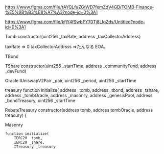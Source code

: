 https://www.figma.com/file/tAYQLfuZGtWD7femZdV4GD/TOMB-Finance-%E5%9B%B3%E8%A7%A3?node-id=0%3A1

https://www.figma.com/file/kfjY4fSwbFY70Tj8LIqZds/Untitled?node-id=0%3A1

Tomb
constructor(uint256 \_taxRate, address \_taxCollectorAddress)

taxRate => 0
taxCollectorAddrsss =>たんなる EOA。

TBond

TShare
constructor(uint256 \_startTime, address \_communityFund, address \_devFund)

Oracle
IUniswapV2Pair \_pair,
uint256 \_period,
uint256 \_startTime

treasury
function initialize(
address \_tomb,
address \_tbond,
address \_tshare,
address \_tombOracle,
address \_masonry,
address \_genesisPool,
address \_bondTreasury,
uint256 \_startTime

RebateTreasury
constructor(address tomb, address tombOracle, address treasury) {

Masonry

    function initialize(
        IERC20 _tomb,
        IERC20 _share,
        ITreasury _treasury
